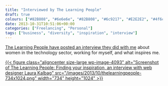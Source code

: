 ```yaml
---
title: "Interviewed by The Learning People"
draft: true
colours: ["#82B808", "#6e6e6e", "#82B808", "#6c9217", "#E2E2E2", "#4f6c0f", "#E92F30"]
date: 2013-10-31T10:51:06+00:00
categories: ["Freelancing", "Personal"]
tags: ["business", "diversity", "inspiration", "interview"]
---
```


[The Learning People have posted an interview they did with me](http://www.learningpeople.co.uk/blog/blog-posts/finding-your-inspiration-an-interview-with-web-designer-laura-kalbag) about women in the technology sector, working for myself, and what inspires me.

[{{< figure class="aligncenter size-large wp-image-4093" alt="Screenshot of The Learning People: Finding your inspiration, an interview with web designer Laura Kalbag" src="/images/2013/10/thelearningpeople-734x1024.png" width="734" height="1024" >}}](http://www.learningpeople.co.uk/blog/blog-posts/finding-your-inspiration-an-interview-with-web-designer-laura-kalbag)

	